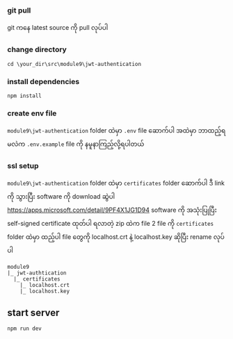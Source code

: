### git pull
git ကနေ latest source ကို pull လုပ်ပါ

### change directory
```shell
cd \your_dir\src\module9\jwt-authentication
```

### install dependencies
```shell
npm install
```

### create env file
`module9\jwt-authentication` folder ထဲမှာ `.env` file ဆောက်ပါ 
အထဲမှာ ဘာထည့်ရမလဲက `.env.example` file ကို နမူနာကြည့်လို့ရပါတယ် 

### ssl setup
`module9\jwt-authentication` folder ထဲမှာ `certificates` folder ဆောက်ပါ 
ဒီ link ကို သွားပြီး software ကို download ဆွဲပါ https://apps.microsoft.com/detail/9PF4X1JG1D94
software ကို အသုံးပြုပြီး self-signed certificate ထုတ်ပါ
ရလာတဲ့ zip ထဲက file 2 file ကို `certificates` folder ထဲမှာ ထည့်ပါ
file တွေကို localhost.crt နဲ့ localhost.key ဆိုပြီး rename လုပ်ပါ
```shell
module9
|_ jwt-authtication
  |_ certificates
    |_ localhost.crt
    |_ localhost.key
```

## start server
```shell
npm run dev
```
